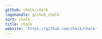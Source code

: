 ```yaml
---
github: chalk/chalk
logohandle: github_chalk
sort: chalk
title: chalk
website: 'https://github.com/chalk/chalk'
---
```

